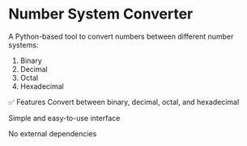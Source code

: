 # Number System Converter
A Python-based tool to convert numbers between different number systems:

1. Binary
2. Decimal
3. Octal
4. Hexadecimal

✅ Features
Convert between binary, decimal, octal, and hexadecimal

Simple and easy-to-use interface 

No external dependencies
